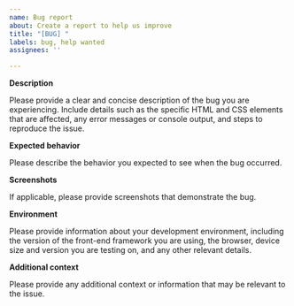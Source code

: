```yaml
---
name: Bug report
about: Create a report to help us improve
title: "[BUG] "
labels: bug, help wanted
assignees: ''

---
```


**Description**

Please provide a clear and concise description of the bug you are experiencing. Include details such as the specific HTML and CSS elements that are affected, any error messages or console output, and steps to reproduce the issue.

**Expected behavior**

Please describe the behavior you expected to see when the bug occurred.

**Screenshots**

If applicable, please provide screenshots that demonstrate the bug.

**Environment**

Please provide information about your development environment, including the version of the front-end framework you are using, the browser, device size and version you are testing on, and any other relevant details.

**Additional context**

Please provide any additional context or information that may be relevant to the issue.
